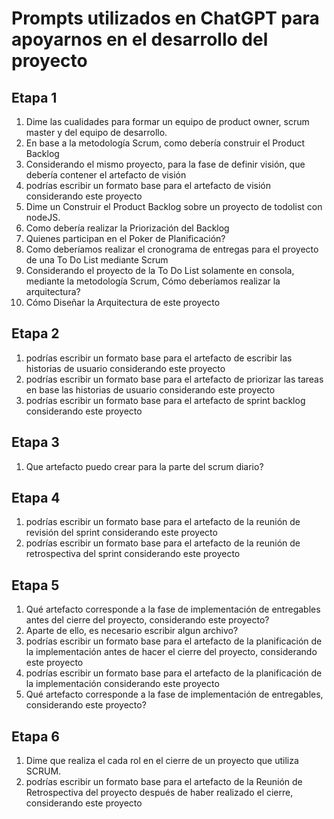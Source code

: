 # Prompts utilizados en ChatGPT para apoyarnos en el desarrollo del proyecto

## Etapa 1

1. Dime las cualidades para formar un equipo de product owner, scrum master y del equipo de desarrollo.
2. En base a la metodología Scrum, como debería construir el Product Backlog
3. Considerando el mismo proyecto, para la fase de definir visión, que debería contener el artefacto de visión
4. podrías escribir un formato base para el artefacto de visión considerando este proyecto
5. Dime un Construir el Product Backlog sobre un proyecto de todolist con nodeJS.
6. Como debería realizar la Priorización del Backlog
7. Quienes participan en el Poker de Planificación?
8. Como deberíamos realizar el cronograma de entregas para el proyecto de una To Do List mediante Scrum
9. Considerando el proyecto de la To Do List solamente en consola, mediante la metodología Scrum, Cómo deberíamos realizar la arquitectura?
10. Cómo Diseñar la Arquitectura de este proyecto

## Etapa 2

1.  podrías escribir un formato base para el artefacto de escribir las historias de usuario considerando este proyecto
2.  podrías escribir un formato base para el artefacto de priorizar las tareas en base las historias de usuario considerando este proyecto
3.  podrías escribir un formato base para el artefacto de sprint backlog considerando este proyecto

## Etapa 3

1.  Que artefacto puedo crear para la parte del scrum diario?

## Etapa 4

1. podrías escribir un formato base para el artefacto de la reunión de revisión del sprint considerando este proyecto
2. podrías escribir un formato base para el artefacto de la reunión de retrospectiva del sprint considerando este proyecto

## Etapa 5

1. Qué artefacto corresponde a la fase de implementación de entregables antes del cierre del proyecto, considerando este proyecto?
2. Aparte de ello, es necesario escribir algun archivo?
3. podrías escribir un formato base para el artefacto de la planificación de la implementación antes de hacer el cierre del proyecto, considerando este proyecto
4. podrías escribir un formato base para el artefacto de la planificación de la implementación considerando este proyecto
5. Qué artefacto corresponde a la fase de implementación de entregables, considerando este proyecto?

## Etapa 6

1. Dime que realiza el cada rol en el cierre de un proyecto que utiliza SCRUM.
2. podrías escribir un formato base para el artefacto de la Reunión de Retrospectiva del proyecto después de haber realizado el cierre, considerando este proyecto

